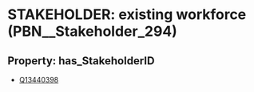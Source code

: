 # STAKEHOLDER: __existing workforce__ (PBN__Stakeholder_294)

## Property: has_StakeholderID

* [Q13440398](Q13440398)

